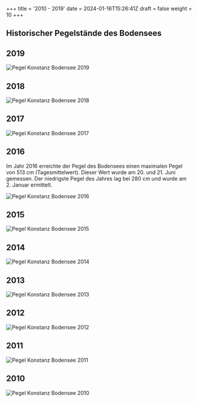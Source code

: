 +++
title = '2010 - 2019'
date = 2024-01-16T15:26:41Z
draft = false
weight = 10
+++

## Historischer Pegelstände des Bodensees

## 2019

![Pegel Konstanz Bodensee 2019](/images/DE/graphs_historic/longterm_DE_2019.png)

## 2018

![Pegel Konstanz Bodensee 2018](/images/DE/graphs_historic/longterm_DE_2018.png)

## 2017

![Pegel Konstanz Bodensee 2017](/images/DE/graphs_historic/longterm_DE_2017.png)

## 2016

Im Jahr 2016 erreichte der Pegel des Bodensees einen maximalen Pegel von 513 cm (Tagesmittelwert). Dieser Wert wurde am 20. und 21. Juni gemessen.
Der niedrigste Pegel des Jahres lag bei 280 cm und wurde am 2. Januar ermittelt.

![Pegel Konstanz Bodensee 2016](/images/DE/graphs_historic/longterm_DE_2016.png)

## 2015

![Pegel Konstanz Bodensee 2015](/images/DE/graphs_historic/longterm_DE_2015.png)

## 2014

![Pegel Konstanz Bodensee 2014](/images/DE/graphs_historic/longterm_DE_2014.png)

## 2013

![Pegel Konstanz Bodensee 2013](/images/DE/graphs_historic/longterm_DE_2013.png)

## 2012

![Pegel Konstanz Bodensee 2012](/images/DE/graphs_historic/longterm_DE_2012.png)

## 2011

![Pegel Konstanz Bodensee 2011](/images/DE/graphs_historic/longterm_DE_2011.png)

## 2010

![Pegel Konstanz Bodensee 2010](/images/DE/graphs_historic/longterm_DE_2010.png)
